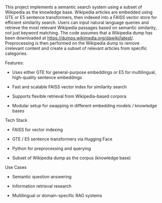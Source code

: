 This project implements a semantic search system using a subset of Wikipedia as the knowledge base. Wikipedia articles are embedded using GTE or E5 sentence transformers, then indexed into a FAISS vector store for efficient similarity search. 
Users can input natural language queries and retrieve the most relevant Wikipedia passages based on semantic similarity, not just keyword matching. The code assumes that a Wikipedia dump has been downloaded at https://dumps.wikimedia.org/dawiki/latest/. Preprocessing is then performed on the Wikipedia dump to remove irrelevant content and create a subset of relevant articles from specific categories.

Features:
- Uses either GTE for general-purpose embeddings or E5 for multilingual, high-quality sentence embeddings

- Fast and scalable FAISS vector index for similarity search

- Supports flexible retrieval from Wikipedia-based corpora

- Modular setup for swapping in different embedding models / knowledge bases

Tech Stack
- FAISS for vector indexing

- GTE / E5 sentence transformers via Hugging Face

- Python for preprocessing and querying

- Subset of Wikipedia dump as the corpus (knowledge base)

Use Cases
- Semantic question answering

- Information retrieval research

- Multilingual or domain-specific RAG systems

